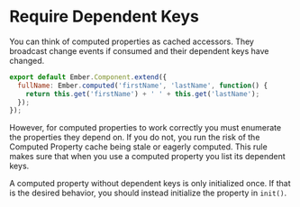 # Require Dependent Keys

You can think of computed properties as cached accessors.
They broadcast change events if consumed and their dependent keys have changed.

```javascript
export default Ember.Component.extend({
  fullName: Ember.computed('firstName', 'lastName', function() {
    return this.get('firstName') + ' ' + this.get('lastName');
  });
});
```

However, for computed properties to work correctly you must enumerate the properties they depend on.
If you do not, you run the risk of the Computed Property cache being stale or eagerly computed.
This rule makes sure that when you use a computed property you list its dependent keys.

A computed property without dependent keys is only initialized once. If that is the desired behavior, you should instead initialize the property in `init()`.
